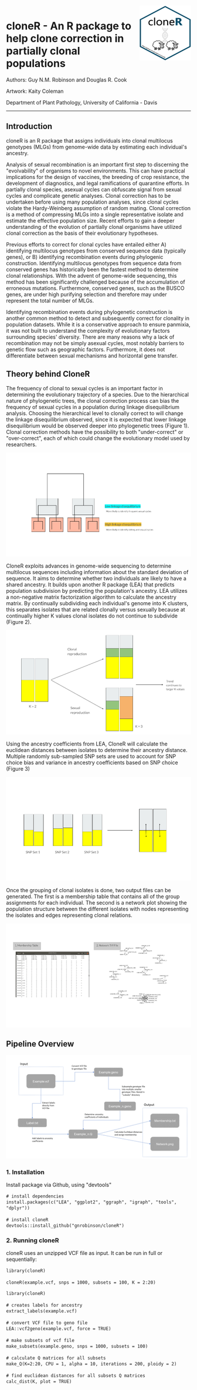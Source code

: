 <img align="right" width="140" height="150" src="https://github.com/gnrobinson/cloneR/blob/main/cloneR.png">

# cloneR - An R package to help clone correction in partially clonal populations
Authors: Guy N.M. Robinson and Douglas R. Cook

Artwork: Kaity Coleman

Department of Plant Pathology, University of California - Davis

---

## Introduction

cloneR is an R package that assigns individuals into clonal multilocus genotypes (MLGs) from genome-wide data by estimating each individual's ancestry.

Analysis of sexual recombination is an important first step to discerning the "evolvability" of organisms to novel environments. This can have practical implications for the design of vaccines, the breeding of crop resistance, the development of diagnostics, and legal ramifications of quarantine efforts. In partially clonal species, asexual cycles can obfuscate signal from sexual cycles and complicate genetic analyses. Clonal correction has to be undertaken before using many population analyses, since clonal cycles violate the Hardy-Weinberg assumption of random mating. Clonal correction is a method of compressing MLGs into a single representative isolate and estimate the effective population size. Recent efforts to gain a deeper understanding of the evolution of partially clonal organisms have utilized clonal correction as the basis of their evolutionary hypotheses.

Previous efforts to correct for clonal cycles have entailed either A) identifying multilocus genotypes from conserved sequence data (typically genes), or B) identifying recombination events during phylogenic construction. Identifying multilocus genotypes from sequence data from conserved genes has historically been the fastest method to determine clonal relationships. With the advent of genome-wide sequencing, this method has been significantly challenged because of the accumulation of erroneous mutations. Furthermore, conserved genes, such as the BUSCO genes, are under high purifying selection and therefore may under represent the total number of MLGs.

Identifying recombination events during phylogenetic construction is another common method to detect and subsequently correct for clonality in population datasets. While it is a conservative approach to ensure panmixia, it was not built to understand the complexity of evolutionary factors surrounding species' diversity. There are many reasons why a lack of recombination may not be simply asexual cycles, most notably barriers to genetic flow such as geographic factors. Furthermore, it does not differentiate between sexual mechanisms and horizontal gene transfer.

## Theory behind CloneR

The frequency of clonal to sexual cycles is an important factor in determining the evolutionary trajectory of a species. Due to the hierarchical nature of phylogenetic trees, the clonal correction process can bias the frequency of sexual cycles in a population during linkage disequilibrium analysis. Choosing the hierarchical level to clonally correct to will change the linkage disequilibrium observed, since it is expected that lower linkage disequilibrium would be observed deeper into phylogenetic trees (Figure 1). Clonal correction methods have the possibility to both "under-correct" or "over-correct", each of which could change the evolutionary model used by researchers.

![](/phylogenetic_figure.png)

CloneR exploits advances in genome-wide sequencing to determine multilocus sequences including information about the standard deviation of sequence. It aims to determine whether two individuals are likely to have a shared ancestry. It builds upon another R package (LEA) that predicts population subdivision by predicting the population's ancestry. LEA utilizes a non-negative matrix factorization algorithm to calculate the ancestry matrix. By continually subdividing each individual's genome into K clusters, this separates isolates that are related clonally versus sexually because at continually higher K values clonal isolates do not continue to subdivide (Figure 2). 

![](/subdivision_figure.png)

Using the ancestry coefficients from LEA, CloneR will calculate the euclidean distances between isolates to determine their ancestry distance. Multiple randomly sub-sampled SNP sets are used to account for SNP choice bias and variance in ancestry coefficients based on SNP choice (Figure 3)

![](/variance_figure.png)

Once the grouping of clonal isolates is done, two output files can be generated. The first is a membership table that contains all of the group assignments for each individual. The second is a network plot showing the population structure between the different isolates with nodes representing the isolates and edges representing clonal relations.

![](/output_figure.png)

## Pipeline Overview

![](/cloneR_pipeline.png)

### 1. Installation
Install package via Github, using "devtools"
```{r}
# install dependencies
install.packages(c("LEA", "ggplot2", "ggraph", "igraph", "tools", "dplyr"))

# install cloneR
devtools::install_github("gnrobinson/cloneR")
```

### 2. Running cloneR
cloneR uses an unzipped VCF file as input. It can be run in full or sequentially:
```{r}
library(cloneR)

cloneR(example.vcf, snps = 1000, subsets = 100, K = 2:20)
```

```{r}
library(cloneR)

# creates labels for ancestry
extract_labels(example.vcf)

# convert VCF file to geno file
LEA::vcf2geno(example.vcf, force = TRUE)

# make subsets of vcf file
make_subsets(example.geno, snps = 1000, subsets = 100)

# calculate Q matrices for all subsets
make_Q(K=2:20, CPU = 1, alpha = 10, iterations = 200, ploidy = 2)

# find euclidean distances for all subsets Q matrices
calc_dist(K, plot = TRUE)
```


